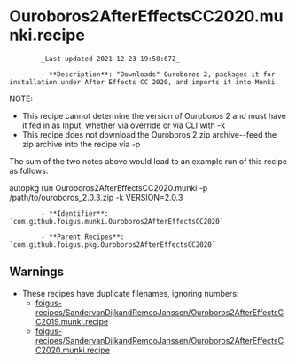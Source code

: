 # Ouroboros2AfterEffectsCC2020.munki.recipe

            _Last updated 2021-12-23 19:58:07Z_

            - **Description**: "Downloads" Ouroboros 2, packages it for installation under After Effects CC 2020, and imports it into Munki.

NOTE:
- This recipe cannot determine the version of Ouroboros 2 and must have it fed in as Input, whether via override or via CLI with -k
- This recipe does not download the Ouroboros 2 zip archive--feed the zip archive into the recipe via -p

The sum of the two notes above would lead to an example run of this recipe as follows:

autopkg run Ouroboros2AfterEffectsCC2020.munki -p /path/to/ouroboros_2.0.3.zip -k VERSION=2.0.3

            - **Identifier**: `com.github.foigus.munki.Ouroboros2AfterEffectsCC2020`

            - **Parent Recipes**: `com.github.foigus.pkg.Ouroboros2AfterEffectsCC2020`

## Warnings

- These recipes have duplicate filenames, ignoring numbers:
    - [foigus-recipes/SandervanDijkandRemcoJanssen/Ouroboros2AfterEffectsCC2019.munki.recipe](/autopkg-dupe-tracker/foigus-recipes/SandervanDijkandRemcoJanssen/Ouroboros2AfterEffectsCC2019.munki.recipe)
    - [foigus-recipes/SandervanDijkandRemcoJanssen/Ouroboros2AfterEffectsCC2020.munki.recipe](/autopkg-dupe-tracker/foigus-recipes/SandervanDijkandRemcoJanssen/Ouroboros2AfterEffectsCC2020.munki.recipe)
